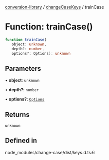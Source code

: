 [conversion-library](../../../globals.md) / [changeCaseKeys](../index.md) / trainCase

# Function: trainCase()

```ts
function trainCase(
   object: unknown, 
   depth?: number, 
   options?: Options): unknown
```

## Parameters

• **object**: `unknown`

• **depth?**: `number`

• **options?**: [`Options`](../../changeCase/interfaces/Options.md)

## Returns

`unknown`

## Defined in

node\_modules/change-case/dist/keys.d.ts:6
